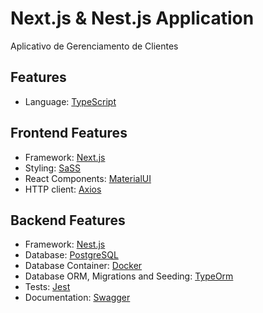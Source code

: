 # Next.js & Nest.js Application

Aplicativo de Gerenciamento de Clientes

## Features

-   Language: [TypeScript](https://www.typescriptlang.org/)

## Frontend Features

-   Framework: [Next.js](https://nextjs.org/)
-   Styling: [SaSS](https://sass-lang.com/documentation/)
-   React Components: [MaterialUI](https://mui.com/)
-   HTTP client: [Axios](https://axios-http.com/ptbr/)

## Backend Features

-   Framework: [Nest.js](https://nestjs.com/)
-   Database: [PostgreSQL](https://www.postgresql.org/)
-   Database Container: [Docker](https://docs.docker.com/compose/)
-   Database ORM, Migrations and Seeding: [TypeOrm](https://typeorm.io/)
-   Tests: [Jest](https://jestjs.io/pt-BR/)
-   Documentation: [Swagger](https://docs.nestjs.com/openapi/introduction)
